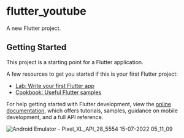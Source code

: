 # flutter_youtube

A new Flutter project.

## Getting Started

This project is a starting point for a Flutter application.

A few resources to get you started if this is your first Flutter project:

- [Lab: Write your first Flutter app](https://docs.flutter.dev/get-started/codelab)
- [Cookbook: Useful Flutter samples](https://docs.flutter.dev/cookbook)

For help getting started with Flutter development, view the
[online documentation](https://docs.flutter.dev/), which offers tutorials,
samples, guidance on mobile development, and a full API reference.




![Android Emulator - Pixel_XL_API_28_5554 15-07-2022 05_11_09](https://user-images.githubusercontent.com/85372115/179119336-a56b0be2-fa5b-4569-b99c-d2b399eeb8ad.png)

